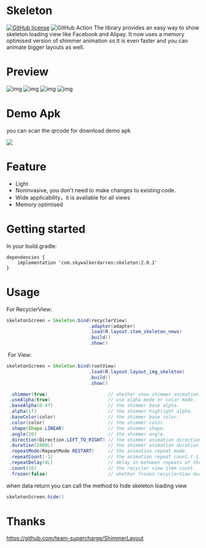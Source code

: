 # Skeleton
[![GitHub license](https://img.shields.io/badge/license-Apache%20License%202.0-blue.svg?style=flat)](http://www.apache.org/licenses/LICENSE-2.0)
![GitHub Action](http://img.shields.io/github/workflow/status/SkywalkerDarren/Skeleton/Android%20CI)
The library provides an easy way to show skeleton loading view like Facebook and Alipay. 
It now uses a memory optimised version of shimmer animation so it is even faster and you can animate bigger layouts as well.

# Preview


![img](screenshots/01.gif)
![img](screenshots/02.gif)
![img](screenshots/03.gif)
![img](screenshots/04.gif)

# Demo Apk

you can scan the qrcode for download demo apk

![](screenshots/qrcode.png)

# Feature

- Light
- Noninvasive, you don't need to make changes to existing code.
- Wide applicability，it is available for all views
- Memory optimised

# Getting started

In your build.gradle:
```
dependencies {
    implementation 'com.skywalkerdarren:skeleton:2.0.1'
}
```
    
    

# Usage
  For RecyclerView:
  ```java
  skeletonScreen = Skeleton.bind(recyclerView)
                                .adapter(adapter)                        // your actual adapter
                                .load(R.layout.item_skeleton_news)       // skeleton item layout
                                .build()
                                .show()
  ``` 
       
                                
                         
  For View:
  ```java
  skeletonScreen = Skeleton.bind(rootView)
                                .load(R.layout.layout_img_skeleton)
                                .build()
                                .show()
  ```    
       
                                
                       
 ```java
  .shimmer(true)                      // whether show shimmer animation.                       default is true
  .useAlpha(true)                     // use alpha mode or color mode.                         default is true
  .baseAlpha(0.4f)                    // the shimmer base alpha.                               default is 0.4f
  .alpha(1f)                          // the shimmer highlight alpha.                          default is 1f
  .baseColor(color)                   // the shimmer base color.                               default is #80878787
  .color(color)                       // the shimmer color.                                    default is #a2878787
  .shape(Shape.LINEAR)                // the shimmer shape.                                    default is Shape.LINEAR
  .angle(20)                          // the shimmer angle.                                    default is 20;
  .direction(Direction.LEFT_TO_RIGHT) // the shimmer animation direction.                      default is Direction.LEFT_TO_RIGHT
  .duration(1000L)                    // the shimmer animation duration.                       default is 1000L
  .repeatMode(RepeatMode.RESTART)     // the animation repeat mode.                            default is RepeatMode.RESTART
  .repeatCount(-1)                    // the animation repeat count.(-1 is infinite)           default is -1
  .repeatDelay(0L)                    // delay in between repeats of the shimmering animation. default is 0L
  .count(10)                          // the recycler view item count.                         default is 10
  .frozen(false)                      // whether frozen recyclerView during skeleton showing   default is true
 ```
                            
  when data return you can call the method to hide skeleton loading view 
   ```java
  skeletonScreen.hide()
   ```
       
        
 # Thanks
 
 https://github.com/team-supercharge/ShimmerLayout
 
